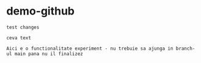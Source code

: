 # demo-github


    test changes
    
    ceva text

    Aici e o functionalitate experiment - nu trebuie sa ajunga in branch-ul main pana nu il finalizez